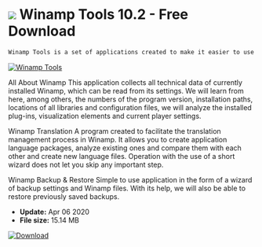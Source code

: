 # ![](https://cdn.softexe.net/static/icon/c/winamp-tools-10569.png) Winamp Tools 10.2 - Free Download

```sh
Winamp Tools is a set of applications created to make it easier to use Winamp. They include a tool for collecting information about the current installation of the program, an application that allows you to manage translations (and create your own), a backup tool and an additional information program about the entire operating system. The whole is packed with a common launcher, which makes it easier to start individual modules.
```
[![Winamp Tools](https://gallery.dpcdn.pl/imgc/Tools/72704/g_-_420x350_1.5_-_x20170726151845_0.png)](https://softexe.net/win/system/extensions/winamp-tools:pRefa.html)

All About Winamp
 This application collects all technical data of currently installed Winamp, which can be read from its settings. We will learn from here, among others, the numbers of the program version, installation paths, locations of all libraries and configuration files, we will analyze the installed plug-ins, visualization elements and current player settings.
 
 Winamp Translation
 A program created to facilitate the translation management process in Winamp. It allows you to create application language packages, analyze existing ones and compare them with each other and create new language files. Operation with the use of a short wizard does not let you skip any important step.
 
 Winamp Backup &amp; Restore
 Simple to use application in the form of a wizard of backup settings and Winamp files. With its help, we will also be able to restore previously saved backups.


- **Update:** Apr 06 2020
- **File size:** 15.14 MB

[![Download](https://cdn.softexe.net/static/img/download.png)](https://softexe.net/win/system/extensions/winamp-tools:pRefa.html)

